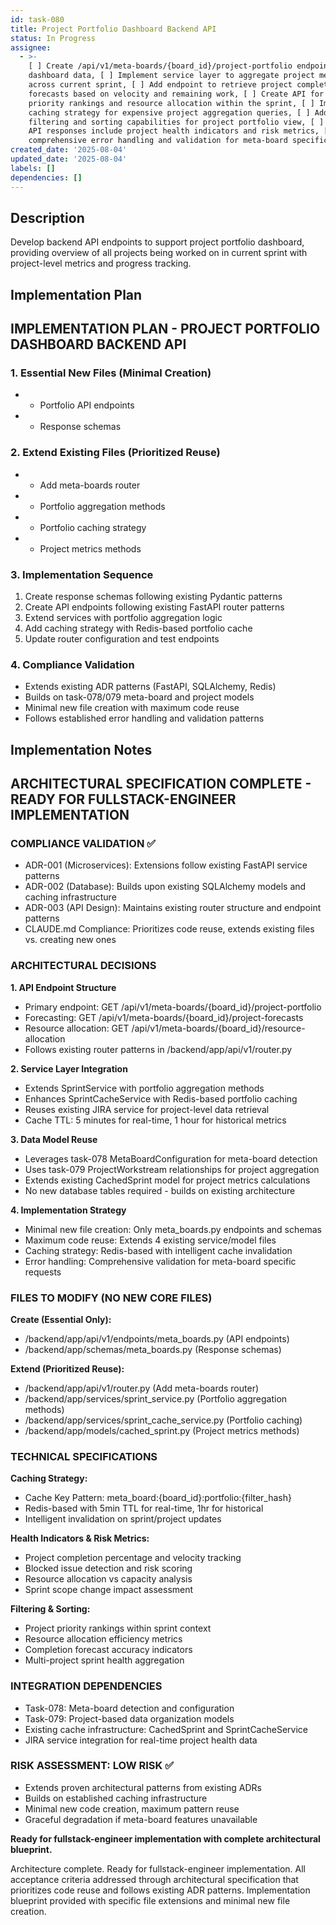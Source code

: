 ```yaml
---
id: task-080
title: Project Portfolio Dashboard Backend API
status: In Progress
assignee:
  - >-
    [ ] Create /api/v1/meta-boards/{board_id}/project-portfolio endpoint for
    dashboard data, [ ] Implement service layer to aggregate project metrics
    across current sprint, [ ] Add endpoint to retrieve project completion
    forecasts based on velocity and remaining work, [ ] Create API for project
    priority rankings and resource allocation within the sprint, [ ] Implement
    caching strategy for expensive project aggregation queries, [ ] Add
    filtering and sorting capabilities for project portfolio view, [ ] Ensure
    API responses include project health indicators and risk metrics, [ ] Add
    comprehensive error handling and validation for meta-board specific requests
created_date: '2025-08-04'
updated_date: '2025-08-04'
labels: []
dependencies: []
---
```


## Description

Develop backend API endpoints to support project portfolio dashboard, providing overview of all projects being worked on in current sprint with project-level metrics and progress tracking.

## Implementation Plan

## IMPLEMENTATION PLAN - PROJECT PORTFOLIO DASHBOARD BACKEND API

### 1. Essential New Files (Minimal Creation)
-  - Portfolio API endpoints
-  - Response schemas

### 2. Extend Existing Files (Prioritized Reuse)
-  - Add meta-boards router
-  - Portfolio aggregation methods  
-  - Portfolio caching strategy
-  - Project metrics methods

### 3. Implementation Sequence
1. Create response schemas following existing Pydantic patterns
2. Create API endpoints following existing FastAPI router patterns
3. Extend services with portfolio aggregation logic
4. Add caching strategy with Redis-based portfolio cache
5. Update router configuration and test endpoints

### 4. Compliance Validation
- Extends existing ADR patterns (FastAPI, SQLAlchemy, Redis)
- Builds on task-078/079 meta-board and project models
- Minimal new file creation with maximum code reuse
- Follows established error handling and validation patterns
## Implementation Notes

## ARCHITECTURAL SPECIFICATION COMPLETE - READY FOR FULLSTACK-ENGINEER IMPLEMENTATION

### COMPLIANCE VALIDATION ✅
- ADR-001 (Microservices): Extensions follow existing FastAPI service patterns
- ADR-002 (Database): Builds upon existing SQLAlchemy models and caching infrastructure  
- ADR-003 (API Design): Maintains existing router structure and endpoint patterns
- CLAUDE.md Compliance: Prioritizes code reuse, extends existing files vs. creating new ones

### ARCHITECTURAL DECISIONS

**1. API Endpoint Structure**
- Primary endpoint: GET /api/v1/meta-boards/{board_id}/project-portfolio
- Forecasting: GET /api/v1/meta-boards/{board_id}/project-forecasts  
- Resource allocation: GET /api/v1/meta-boards/{board_id}/resource-allocation
- Follows existing router patterns in /backend/app/api/v1/router.py

**2. Service Layer Integration**
- Extends SprintService with portfolio aggregation methods
- Enhances SprintCacheService with Redis-based portfolio caching
- Reuses existing JIRA service for project-level data retrieval
- Cache TTL: 5 minutes for real-time, 1 hour for historical metrics

**3. Data Model Reuse**
- Leverages task-078 MetaBoardConfiguration for meta-board detection
- Uses task-079 ProjectWorkstream relationships for project aggregation
- Extends existing CachedSprint model for project metrics calculations
- No new database tables required - builds on existing architecture

**4. Implementation Strategy**
- Minimal new file creation: Only meta_boards.py endpoints and schemas
- Maximum code reuse: Extends 4 existing service/model files
- Caching strategy: Redis-based with intelligent cache invalidation
- Error handling: Comprehensive validation for meta-board specific requests

### FILES TO MODIFY (NO NEW CORE FILES)

**Create (Essential Only):**
- /backend/app/api/v1/endpoints/meta_boards.py (API endpoints)
- /backend/app/schemas/meta_boards.py (Response schemas)

**Extend (Prioritized Reuse):**
- /backend/app/api/v1/router.py (Add meta-boards router)
- /backend/app/services/sprint_service.py (Portfolio aggregation methods)
- /backend/app/services/sprint_cache_service.py (Portfolio caching)
- /backend/app/models/cached_sprint.py (Project metrics methods)

### TECHNICAL SPECIFICATIONS

**Caching Strategy:**
- Cache Key Pattern: meta_board:{board_id}:portfolio:{filter_hash}
- Redis-based with 5min TTL for real-time, 1hr for historical
- Intelligent invalidation on sprint/project updates

**Health Indicators & Risk Metrics:**
- Project completion percentage and velocity tracking
- Blocked issue detection and risk scoring
- Resource allocation vs capacity analysis
- Sprint scope change impact assessment

**Filtering & Sorting:**
- Project priority rankings within sprint context
- Resource allocation efficiency metrics
- Completion forecast accuracy indicators
- Multi-project sprint health aggregation

### INTEGRATION DEPENDENCIES
- Task-078: Meta-board detection and configuration
- Task-079: Project-based data organization models
- Existing cache infrastructure: CachedSprint and SprintCacheService
- JIRA service integration for real-time project health data

### RISK ASSESSMENT: LOW RISK ✅
- Extends proven architectural patterns from existing ADRs
- Builds on established caching infrastructure
- Minimal new code creation, maximum pattern reuse
- Graceful degradation if meta-board features unavailable

**Ready for fullstack-engineer implementation with complete architectural blueprint.**

Architecture complete. Ready for fullstack-engineer implementation. All acceptance criteria addressed through architectural specification that prioritizes code reuse and follows existing ADR patterns. Implementation blueprint provided with specific file extensions and minimal new file creation.
